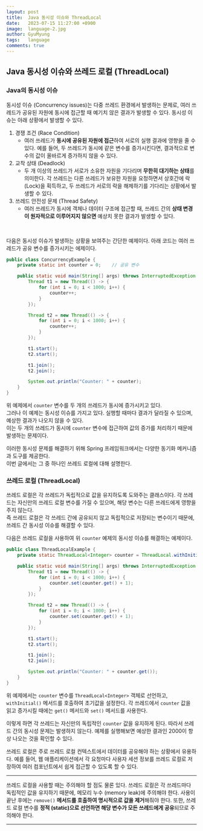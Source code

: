 ```yaml
---
layout:	post
title:  Java 동시성 이슈와 ThreadLocal
date:   2023-07-15 11:27:00 +0900
image:  language-2.jpg
author: GyuMyung
tags:   language
comments: true
---
```

## Java 동시성 이슈와 쓰레드 로컬 (ThreadLocal)

### Java의 동시성 이슈
동시성 이슈 (Concurrency issues)는 다중 쓰레드 환경에서 발생하는 문제로, 여러 쓰레드가 공유된 자원에 동시에 접근할 때 예기치 않은 결과가 발생할 수 있다. 동시성 이슈는 아래 상황에서 발생할 수 있다.

1. 경쟁 조건 (Race Condition)
    * 여러 쓰레드가 **동시에 공유된 자원에 접근**하여 서로의 실행 결과에 영향을 줄 수 있다. 예를 들어, 두 쓰레드가 동시에 같은 변수를 증가시킨다면, 결과적으로 변수의 값이 올바르게 증가하지 않을 수 있다.
2. 교착 상태 (Deadlock)
    * 두 개 이상의 쓰레드가 서로가 소유한 자원을 기다리며 **무한히 대기하는 상태**를 의미한다. 각 쓰레드는 다른 쓰레드가 보유한 자원을 요청하면서 상호간에 락 (Lock)을 획득하고, 두 쓰레드가 서로의 락을 해제하기를 기다리는 상황에서 발생할 수 있다.
3. 쓰레드 안전성 문제 (Thread Safety)
    * 여러 쓰레드가 동시에 객체나 데이터 구조에 접근할 때, 쓰레드 간의 **상태 변경이 원자적으로 이루어지지 않으면** 예상치 못한 결과가 발생할 수 있다.

<br/>

다음은 동시성 이슈가 발생하는 상황을 보여주는 간단한 예제이다. 아래 코드는 여러 쓰레드가 공유 변수를 증가시키는 에제이다. <br/>
```java
public class ConcurrencyExample {
    private static int counter = 0;    // 공유 변수

    public static void main(String[] args) throws InterruptedException {
        Thread t1 = new Thread(() -> {
            for (int i = 0; i < 1000; i++) {
                counter++;
            }
        });

        Thread t2 = new Thread(() -> {
            for (int i = 0; i < 1000; i++) {
                counter++;
            }
        });

        t1.start();
        t2.start();

        t1.join();
        t2.join();

        System.out.println("Counter: " + counter);
    }
}

```
위 예제에서 `counter` 변수를 두 개의 쓰레드가 동시에 증가시키고 있다. <br/>
그러나 이 예제는 동시성 이슈를 가지고 있다. 실행할 때마다 결과가 달라질 수 있으며, 예상한 결과가 나오지 않을 수 있다. <br/>
이는 두 개의 쓰레드가 동시에 `counter` 변수에 접근하여 값의 증가를 처리하기 때문에 발생하는 문제이다. <br/>

이러한 동시성 문제를 해결하기 위해 Spring 프레임워크에서는 다양한 동기화 메커니즘과 도구를 제공한다. <br/>
이번 글에서는 그 중 하나인 쓰레드 로컬에 대해 설명한다. <br/>

### 쓰레드 로컬 (ThreadLocal)
쓰레드 로컬은 각 쓰레드가 독립적으로 값을 유지하도록 도와주는 클래스이다. 각 쓰레드는 자신만의 쓰레드 로컬 변수를 가질 수 있으며, 해당 변수는 다른 쓰레드에게 영향을 주지 않는다. <br/>
즉 쓰레드 로컬은 각 쓰레드 간에 공유되지 않고 독립적으로 저장되는 변수이기 때문에, 쓰레드 간 동시성 이슈를 해결할 수 있다. <br/>

다음은 쓰레드 로컬을 사용하여 위 `counter` 예제의 동시성 이슈를 해결하는 예제이다. <br/>
```java
public class ThreadLocalExample {
    private static ThreadLocal<Integer> counter = ThreadLocal.withInitial(() -> 0);

    public static void main(String[] args) throws InterruptedException {
        Thread t1 = new Thread(() -> {
            for (int i = 0; i < 1000; i++) {
                counter.set(counter.get() + 1);
            }
        });

        Thread t2 = new Thread(() -> {
            for (int i = 0; i < 1000; i++) {
                counter.set(counter.get() + 1);
            }
        });

        t1.start();
        t2.start();

        t1.join();
        t2.join();

        System.out.println("Counter: " + counter.get());
    }
}
```
위 예제에서는 `counter` 변수를 `ThreadLocal<Integer>` 객체로 선언하고, `withInitial()` 메서드를 호출하여 초기값을 설정한다. 각 쓰레드에서 `counter` 값을 읽고 증가시킬 때에는 `get()` 메서드와 `set()` 메서드를 사용한다. <br/>

이렇게 하면 각 쓰레드는 자신만의 독립적인 `counter` 값을 유지하게 된다. 따라서 쓰레드 간의 동시성 문제는 발생하지 않는다. 예제를 실행해보면 예상한 결과인 2000이 항상 나오는 것을 확인할 수 있다. <br/>

쓰레드 로컬은 주로 쓰레드 로컬 컨텍스트에서 데이터를 공유해야 하는 상황에서 유용하다. 예를 들어, 웹 애플리케이션에서 각 요청마다 사용자 세션 정보를 쓰레드 로컬로 저장하여 여러 컴포넌트에서 쉽게 접근할 수 있도록 할 수 있다. <br/>

---

쓰레드 로컬을 사용할 때는 주의해야 할 점도 물론 있다. 쓰레드 로컬은 각 쓰레드마다 독립적인 값을 유지하기 때문에, 메모리 누수 (memory leak)에 주의해야 한다. 사용이 끝난 후에는 `remove()` **메서드를 호출하여 명시적으로 값을 제거**해줘야 한다. 또한, 쓰레드 로컬 변수를 **정적 (static)으로 선언하면 해당 변수가 모든 쓰레드에게 공유**되므로 주의해야 한다.   

---

